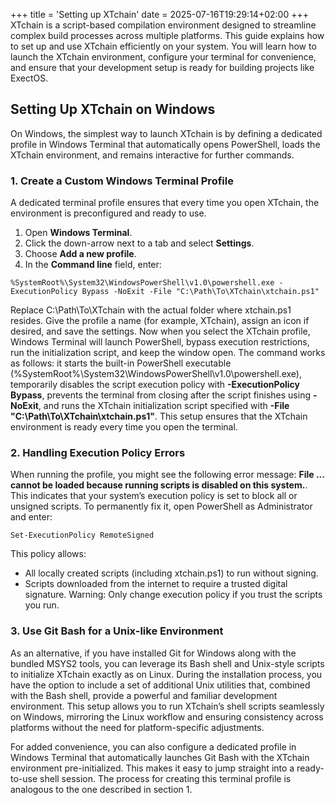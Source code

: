 +++
title = 'Setting up XTchain'
date = 2025-07-16T19:29:14+02:00
+++
XTchain is a script-based compilation environment designed to streamline complex build processes across multiple platforms.
This guide explains how to set up and use XTchain efficiently on your system. You will learn how to launch the XTchain
environment, configure your terminal for convenience, and ensure that your development setup is ready for building projects
like ExectOS.

## Setting Up XTchain on Windows
On Windows, the simplest way to launch XTchain is by defining a dedicated profile in Windows Terminal that automatically
opens PowerShell, loads the XTchain environment, and remains interactive for further commands.

### 1. Create a Custom Windows Terminal Profile
A dedicated terminal profile ensures that every time you open XTchain, the environment is preconfigured and ready to use.

 1. Open **Windows Terminal**.
 2. Click the down-arrow next to a tab and select **Settings**.
 3. Choose **Add a new profile**.
 4. In the **Command line** field, enter:
```
%SystemRoot%\System32\WindowsPowerShell\v1.0\powershell.exe -ExecutionPolicy Bypass -NoExit -File "C:\Path\To\XTchain\xtchain.ps1"
```
Replace C:\Path\To\XTchain with the actual folder where xtchain.ps1 resides. Give the profile a name (for example, XTchain),
assign an icon if desired, and save the settings. Now when you select the XTchain profile, Windows Terminal will launch
PowerShell, bypass execution restrictions, run the initialization script, and keep the window open. The command works as follows:
it starts the built-in PowerShell executable (%SystemRoot%\System32\WindowsPowerShell\v1.0\powershell.exe), temporarily disables
the script execution policy with **-ExecutionPolicy Bypass**, prevents the terminal from closing after the script finishes using
**-NoExit**, and runs the XTchain initialization script specified with **-File "C:\Path\To\XTchain\xtchain.ps1"**. This setup
ensures that the XTchain environment is ready every time you open the terminal.

### 2. Handling Execution Policy Errors
When running the profile, you might see the following error message: **File ... cannot be loaded because running scripts is
disabled on this system.**. This indicates that your system’s execution policy is set to block all or unsigned scripts. To
permanently fix it, open PowerShell as Administrator and enter:
```
Set-ExecutionPolicy RemoteSigned
```
This policy allows:
 - All locally created scripts (including xtchain.ps1) to run without signing.
 - Scripts downloaded from the internet to require a trusted digital signature.
Warning: Only change execution policy if you trust the scripts you run.

### 3. Use Git Bash for a Unix-like Environment
As an alternative, if you have installed Git for Windows along with the bundled MSYS2 tools, you can leverage its Bash shell and
Unix-style scripts to initialize XTchain exactly as on Linux. During the installation process, you have the option to include a set
of additional Unix utilities that, combined with the Bash shell, provide a powerful and familiar development environment. This setup
allows you to run XTchain’s shell scripts seamlessly on Windows, mirroring the Linux workflow and ensuring consistency across
platforms without the need for platform-specific adjustments.

For added convenience, you can also configure a dedicated profile in Windows Terminal that automatically launches Git Bash with the
XTchain environment pre-initialized. This makes it easy to jump straight into a ready-to-use shell session. The process for creating
this terminal profile is analogous to the one described in section 1.
